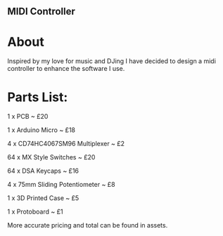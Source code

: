 ## MIDI Controller
# About
Inspired by my love for music and DJing I have decided to design a midi controller to enhance the software I use.


# Parts List:
1 x PCB ~ £20

1 x Arduino Micro ~ £18

4 x CD74HC4067SM96 Multiplexer ~ £2

64 x MX Style Switches ~ £20

64 x DSA Keycaps ~ £16

4 x 75mm Sliding Potentiometer ~ £8

1 x 3D Printed Case ~ £5

1 x Protoboard ~ £1

More accurate pricing and total can be found in assets.
